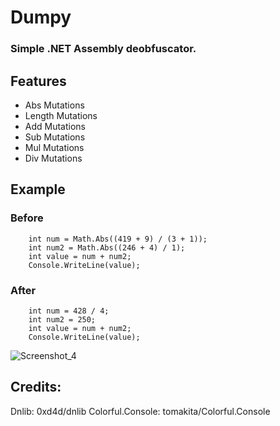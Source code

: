 # Dumpy
### Simple .NET Assembly deobfuscator.

## Features
- Abs Mutations
- Length Mutations
- Add Mutations
- Sub Mutations
- Mul Mutations
- Div Mutations

## Example
### Before
```
	int num = Math.Abs((419 + 9) / (3 + 1));
	int num2 = Math.Abs((246 + 4) / 1);
	int value = num + num2;
	Console.WriteLine(value);
```
### After
```
	int num = 428 / 4;
	int num2 = 250;
	int value = num + num2;
	Console.WriteLine(value);
```


![Screenshot_4](https://user-images.githubusercontent.com/47573987/101531543-b7b4fe80-3993-11eb-9ce3-e2de1a26000f.png)


## Credits:

Dnlib: 0xd4d/dnlib
Colorful.Console: tomakita/Colorful.Console
